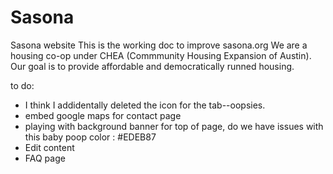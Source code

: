 # Sasona
Sasona website
This is the working doc to improve sasona.org 
We are a housing co-op under CHEA (Commmunity Housing Expansion of Austin). 
Our goal is to provide affordable and democratically runned housing. 

to do:
- I think I addidentally deleted the icon for the tab--oopsies. 
- embed google maps for contact page
- playing with background banner for top of page, do we have issues with this baby poop color : #EDEB87 
- Edit content
- FAQ page
